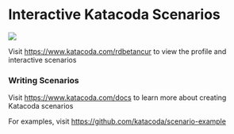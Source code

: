 # Interactive Katacoda Scenarios

[![](http://shields.katacoda.com/katacoda/rdbetancur/count.svg)](https://www.katacoda.com/rdbetancur "Get your profile on Katacoda.com")

Visit https://www.katacoda.com/rdbetancur to view the profile and interactive scenarios

### Writing Scenarios
Visit https://www.katacoda.com/docs to learn more about creating Katacoda scenarios

For examples, visit https://github.com/katacoda/scenario-example
